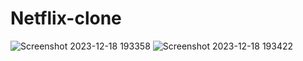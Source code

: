 # Netflix-clone
![Screenshot 2023-12-18 193358](https://github.com/NehaWavhal/Netflix-clone/assets/149707313/12c686f5-604d-4a7a-a73a-c78313576301)
![Screenshot 2023-12-18 193422](https://github.com/NehaWavhal/Netflix-clone/assets/149707313/b16f8c1f-bc22-46b0-98f8-bc2231e80733)
